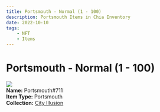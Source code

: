 ```yaml
---
title: Portsmouth - Normal (1 - 100)
description: Portsmouth Items in Chia Inventory
date: 2022-10-10
tags:
    - NFT
    - Items
---
```


# Portsmouth - Normal (1 - 100)
<div class="item_thumbnail">
<img loading="lazy" src="https://pqd7w3yualq3pviozjsuoijfsbviua3s2lajqaz4blj6u2rhyu.arweave.net/fAf7bxQC4bf-VDsplRyElkGqKA3LSwJgDPArT6monxU"><br/>
<div><strong>Name:</strong> Portsmouth#711</div>
<div><strong>Item Type:</strong> Portsmouth</div>
<div><strong>Collection:</strong> <a href="https://www.spacescan.io/xch/nft/collection/col1lend2dcn558km4wcwta4xnkfv3xpcmlp9kyt0m909emvfxechlyqdl5ndg">City Illusion</a></div>
</div>

